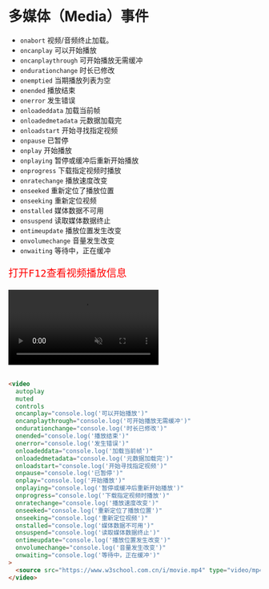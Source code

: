 # 多媒体（Media）事件

- `onabort` 视频/音频终止加载。
- `oncanplay` 可以开始播放
- `oncanplaythrough` 可开始播放无需缓冲
- `ondurationchange` 时长已修改
- `onemptied` 当期播放列表为空
- `onended` 播放结束
- `onerror` 发生错误
- `onloadeddata` 加载当前帧
- `onloadedmetadata` 元数据加载完
- `onloadstart` 开始寻找指定视频
- `onpause` 已暂停
- `onplay` 开始播放
- `onplaying` 暂停或缓冲后重新开始播放
- `onprogress` 下载指定视频时播放
- `onratechange` 播放速度改变
- `onseeked` 重新定位了播放位置
- `onseeking` 重新定位视频
- `onstalled` 媒体数据不可用
- `onsuspend` 读取媒体数据终止
- `ontimeupdate` 播放位置发生改变
- `onvolumechange` 音量发生改变
- `onwaiting` 等待中，正在缓冲

<div class="example-box">
	<p style="font-size:20px;color:#f00;">
	打开<kbd>F12</kbd>查看视频播放信息
	</p>
	<video 
		autoplay 
		muted 
		controls 
		oncanplay="console.log('可以开始播放')" 
		oncanplaythrough="console.log('可开始播放无需缓冲')" 
		ondurationchange="console.log('时长已修改')" 
		onended="console.log('播放结束')" 
		onerror="console.log('发生错误')" 
		onloadeddata="console.log('加载当前帧')" 
		onloadedmetadata="console.log('元数据加载完')" 
		onloadstart="console.log('开始寻找指定视频')"
		onpause="console.log('已暂停')" 
		onplay="console.log('开始播放')" 
		onplaying="console.log('暂停或缓冲后重新开始播放')" 
		onprogress="console.log('下载指定视频时播放')" 
		onratechange="console.log('播放速度改变')" 
		onseeked="console.log('重新定位了播放位置')" 
		onseeking="console.log('重新定位视频')"
		onstalled="console.log('媒体数据不可用')" 
		onsuspend="console.log('读取媒体数据终止')" 
		ontimeupdate="console.log('播放位置发生改变')" 
		onvolumechange="console.log('音量发生改变')" 
		onwaiting="console.log('等待中，正在缓冲')"> <source src="https://www.w3school.com.cn/i/movie.mp4" type="video/mp4"> </video> <br /> <br />
</div>

```html
<video
  autoplay
  muted
  controls
  oncanplay="console.log('可以开始播放')"
  oncanplaythrough="console.log('可开始播放无需缓冲')"
  ondurationchange="console.log('时长已修改')"
  onended="console.log('播放结束')"
  onerror="console.log('发生错误')"
  onloadeddata="console.log('加载当前帧')"
  onloadedmetadata="console.log('元数据加载完')"
  onloadstart="console.log('开始寻找指定视频')"
  onpause="console.log('已暂停')"
  onplay="console.log('开始播放')"
  onplaying="console.log('暂停或缓冲后重新开始播放')"
  onprogress="console.log('下载指定视频时播放')"
  onratechange="console.log('播放速度改变')"
  onseeked="console.log('重新定位了播放位置')"
  onseeking="console.log('重新定位视频')"
  onstalled="console.log('媒体数据不可用')"
  onsuspend="console.log('读取媒体数据终止')"
  ontimeupdate="console.log('播放位置发生改变')"
  onvolumechange="console.log('音量发生改变')"
  onwaiting="console.log('等待中，正在缓冲')"
>
  <source src="https://www.w3school.com.cn/i/movie.mp4" type="video/mp4" />
</video>
```
